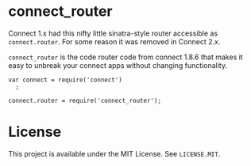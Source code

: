 connect\_router
===

Connect 1.x had this nifty little sinatra-style router accessible as `connect.router`.
For some reason it was removed in Connect 2.x.

`connect_router` is the code router code from connect 1.8.6 that makes it easy to unbreak your connect apps without changing functionality.

    var connect = require('connect')
      ;

    connect.router = require('connect_router');

License
===

This project is available under the MIT License. See `LICENSE.MIT`.
